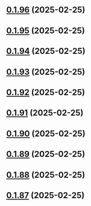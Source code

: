 ## [0.1.96](https://github.com/binary-braids/terraform-oracle/compare/v0.1.95...v0.1.96) (2025-02-25)



## [0.1.95](https://github.com/binary-braids/terraform-oracle/compare/v0.1.94...v0.1.95) (2025-02-25)



## [0.1.94](https://github.com/binary-braids/terraform-oracle/compare/v0.1.93...v0.1.94) (2025-02-25)



## [0.1.93](https://github.com/binary-braids/terraform-oracle/compare/v0.1.92...v0.1.93) (2025-02-25)



## [0.1.92](https://github.com/binary-braids/terraform-oracle/compare/v0.1.91...v0.1.92) (2025-02-25)



## [0.1.91](https://github.com/binary-braids/terraform-oracle/compare/v0.1.90...v0.1.91) (2025-02-25)



## [0.1.90](https://github.com/binary-braids/terraform-oracle/compare/v0.1.89...v0.1.90) (2025-02-25)



## [0.1.89](https://github.com/binary-braids/terraform-oracle/compare/v0.1.88...v0.1.89) (2025-02-25)



## [0.1.88](https://github.com/binary-braids/terraform-oracle/compare/v0.1.87...v0.1.88) (2025-02-25)



## [0.1.87](https://github.com/binary-braids/terraform-oracle/compare/v0.1.86...v0.1.87) (2025-02-25)



